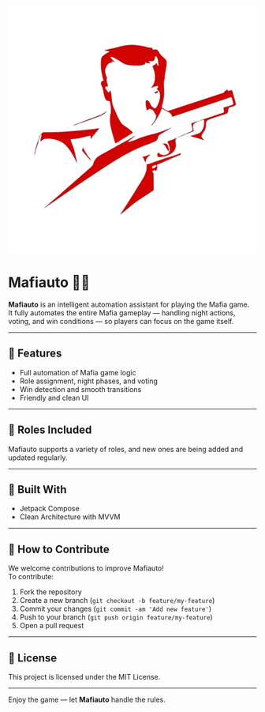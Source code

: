 <p align="center">
  <img src="assets/logo.png" alt="Mafiauto Logo" width="500"/>
</p>

# Mafiauto 🕵️‍♂️

**Mafiauto** is an intelligent automation assistant for playing the Mafia game.  
It fully automates the entire Mafia gameplay — handling night actions, voting, and win conditions —
so players can focus on the game itself.

---

## 🚀 Features

- Full automation of Mafia game logic
- Role assignment, night phases, and voting
- Win detection and smooth transitions
- Friendly and clean UI

---

## 🧠 Roles Included

Mafiauto supports a variety of roles, and new ones are being added and updated regularly.

---

## 🧩 Built With

- Jetpack Compose
- Clean Architecture with MVVM

---

## 🤝 How to Contribute

We welcome contributions to improve Mafiauto!  
To contribute:

1. Fork the repository
2. Create a new branch (`git checkout -b feature/my-feature`)
3. Commit your changes (`git commit -am 'Add new feature'`)
4. Push to your branch (`git push origin feature/my-feature`)
5. Open a pull request

---

## 📄 License

This project is licensed under the MIT License.

---

Enjoy the game — let **Mafiauto** handle the rules.